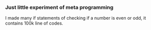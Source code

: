 ### Just little experiment of meta programming

I made many if statements of checking if a number is even or odd, it contains 100k line of codes.
